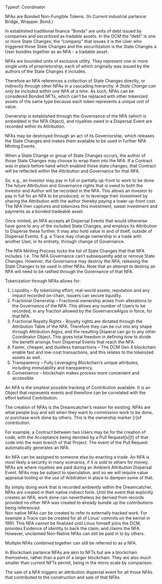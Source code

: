 Typeof: Coordinator

NFAs are Bonded Non-Fungible Tokens.  (In Current industrial parlance: Bridge, Wrapper. Bond.)

In established traditional finance “Bonds” are units of debt issued by companies and securitized as tradable assets. In the DCM the “debt” is one or more State Changes, the “company” that issues it is the User who triggered those State Changes and the securitization is the State Changes a User bundles together as an NFA - a tradable asset.

NFAs are bounded units of exclusive utility. They represent one or more single units of proprietorship, each of which originally was issued by the authors of the State Changes it includes.  

Therefore an NFA references a collection of State Changes directly, or indirectly through other NFAs in a cascading hierarchy.  *A State Change can only be included within one NFA at a time.*  As such, NFAs can be considered Bonded NFTs, which can’t be replaced with other tokenized assets of the same type because each token represents a unique unit of value.

Ownership is established through the Governance of the NFA (which is embedded in the NFA Object), and royalties owed in a Dispersal Event are recorded within its Attribution.

NFAs may be destroyed through an act of its Governorship, which releases the State Changes and makes them available to be used in further NFA Minting Events.

When a State Change or group of State Changes occurs, the author of those State Changes may choose to wrap them into the NFA.  If a Contract was in place before hand which enabled those state changes, that Contract will be reflected within the Attribution and Governance for that NFA.  

So, e.g., an Investor may pay in full or partially up-front to work to be done.  The future Attribution and Governance rights that is owed to both the Investor and Author will be recorded in the NFA.  This allows an Investor to pay in full for an NFA to be produced, or to leverage their investment by sharing the Attribution with the author thereby paying a lower up-front cost.  The NFA then captures and tokenizes this investment, sweat investment and payments as a bonded tradeable asset. 

Once minted, an NFA accepts all Dispersal Events that would otherwise have gone to any of the included State Changes, and employs its Attribution to Disperse these further.  It may also hold value in and of itself, outside of Dispersal Events.  E.g. a Trace may change ownership in a trade with another User, in its entirety, through change of Governance.  

The NFA Minting Process locks the list of State Changes that that NFA includes.  I.e. The NFA Governance can’t subsequently add or remove State Changes.  However, the Governance may destroy the NFA, releasing the State Changes to be used in other NFAs.  Note that an attempt to destroy an NFA will need to be ratified through the Governance of that NFA.

Tokenization through NFAs allows for:
1. Liquidity – By tokenizing effort, real-world assets, reputation and any impact recorded on-chain, issuers can secure liquidity.
1. Fractional Ownership – Fractional ownership arises from alterations to the Governance of the NFA. This allows any number of Users to be recorded, in any fraction allowed by the GovernanceAlgos in force, for that NFA.  
1. Fractional Royalty Rights - Royalty rights are dictated through the Attribution Table of the NFA.  Therefore they can be cut into any shape through Attribution Algos, and the resulting Disperal can go to any other Coordinator Object.  This gives total freedom in defining how to divide the benefit arisings from Dispersal Events that reach the NFA.
1. Faster, cheaper, and dustless transactions – The DCM Gen 4 blockchain enable fast and low-cost transactions, and this relates to the tokenized assets as well.
1. Transparency – Fully Leveraging Blockchain’s unique attributes, including immutability and transparency.
1. Convenience – blockchain makes process more convenient and accessible

An NFA is the smallest possible tracking of Contribution available.  It is an Object that represents events and therefore can be correlated with the effort behind Contribution.  

The creation of NFAs is the Dreamcatcher’s reason for existing.  NFAs are what people buy and sell when they want to commission work to be done, or purchase work done by others.  This is the ownership marker [r]of contribution.  

For example, a Contract between two Users may be for the creation of code, with the Acceptance being denoted by a Pull Request[s][t] of that code into the main branch of that Project.  The event of the Pull Request automatically generates an NFA.

An NFA can be assigned to someone else by enacting a trade.  An NFA is most likely a security in many scenarios, if it is sold to others for money.  NFAs are where royalties are paid during an Ambient Attribution Dispersal Event.  NFAs may be subject to speculation, and so we will require value appraisal tooling or the use of Arbitration in place to dampen some of that.

By simply doing work that is recorded ambiently within the Dreamcatcher, NFAs are created in their native indirect form.  Until the event that explicitly creates an NFA, work done can nevertheless be derived from records provided no other NFA was created to already bundle up the contributions being referenced.  
Non native NFAs can be created to refer to externally tracked work.  For example a Trace can be created for all of Linus’ commits on the kernel in 1991.  This NFA cannot be finalized until Linus himself joins the DCM, provides Evidence of identity to back the claim, and claims the NFA.  However, unclaimed Non-Native NFAs can still be paid in to by others.

Multiple NFAs combined together can still be referred to as a NFA.  

In Blockchain parlance NFAs are akin to NFTs but are a blockchain themselves, rather than a part of a larger blockchain.  They are also much smaller than current NFTs permit, being in the micro scale by comparison.

The sale of a NFA triggers an attribution dispersal event for all those NFAs that contributed to the construction and sale of that NFAs.
